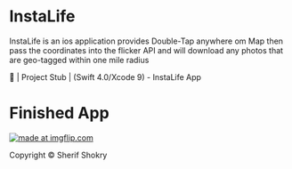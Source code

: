 # InstaLife
InstaLife is an ios application provides Double-Tap anywhere om Map then pass the coordinates into the flicker API and will 
download any photos that are geo-tagged within one mile radius


📱 | Project Stub | (Swift 4.0/Xcode 9) - InstaLife App


# Finished App


<a href="https://imgflip.com/gif/272fas"><img src="https://i.imgflip.com/272fas.gif" title="made at imgflip.com"/></a>


Copyright © Sherif Shokry
